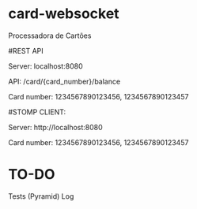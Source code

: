 # card-websocket
Processadora de Cartões

#REST API

Server: localhost:8080

API: /card/{card_number}/balance

Card number: 1234567890123456, 1234567890123457

#STOMP CLIENT: 

Server: http://localhost:8080

Card number: 1234567890123456, 1234567890123457

# TO-DO
Tests (Pyramid)
Log
